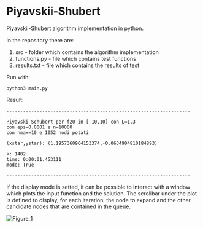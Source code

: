 # Piyavskii-Shubert
Piyavskii-Shubert algorithm implementation in python.

In the repository there are:
1. src - folder which contains the algorithm implementation
2. functions.py - file which contains test functions
3. results.txt - file which contains the results of test

Run with:
```
python3 main.py
```

Result:
```
-------------------------------------------------------------------

Piyavski Schubert per f20 in [-10,10] con L=1.3
con eps=0.0001 e n=10000
con hmax=10 e 1052 nodi potati

(xstar,ystar): (1.1957360964153374,-0.0634904810184893)

k: 1402
time: 0:00:01.453111
mode: True

-------------------------------------------------------------------
```

If the display mode is setted, it can be possible to interact with a window which plots the input function and the solution.
The scrollbar under the plot is defined to display, for each iteration, the node to expand and the other candidate nodes that are contained in the queue.

![Figure_1](https://github.com/user-attachments/assets/4df35d3f-11c2-4f28-94fe-1e2f0474abba)


